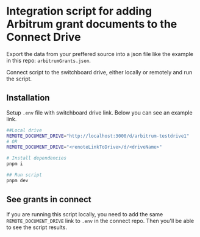 # Integration script for adding Arbitrum grant documents to the Connect Drive

Export the data from your preffered source into a json file like the example in this repo: `arbitrumGrants.json`.

Connect script to the switchboard drive, either locally or remotely and run the script. 

## Installation

Setup `.env` file with switchboard drive link. Below you can see an example link.

```bash
##Local drive
REMOTE_DOCUMENT_DRIVE="http://localhost:3000/d/arbitrum-testdrive1"
# OR
REMOTE_DOCUMENT_DRIVE="<renoteLinkToDrive>/d/<driveName>"
```

```bash
# Install dependencies
pnpm i

## Run script
pnpm dev
```

## See grants in connect

If you are running this script locally, you need to add the same `REMOTE_DOCUMENT_DRIVE` link to `.env` in the connect repo. Then you'll be able to see the script results.